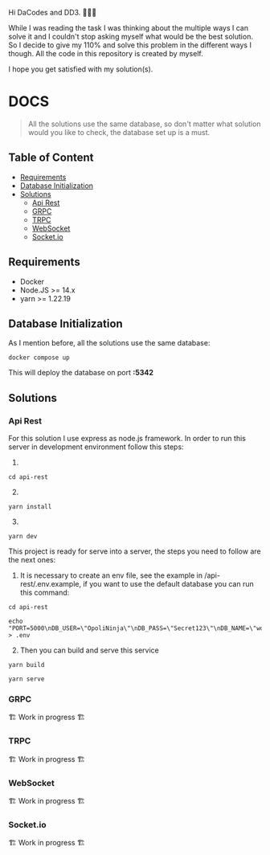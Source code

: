 Hi DaCodes and DD3. 👨🏻‍💻

While I was reading the task I was thinking about the multiple ways I can solve it and I couldn't stop asking myself what would be the best solution.
So I decide to give my 110% and solve this problem in the different ways I though. All the code in this repository is created by myself.

I hope you get satisfied with my solution(s).


# DOCS
> All the solutions use the same database, so don't matter what solution would you like to check, the database set up is a must.

## Table of Content

- [Requirements](#requirements)
- [Database Initialization](#database-initialization)
- [Solutions](#solutions)
  - [Api Rest](#api-rest)
  - [GRPC](#grpc)
  - [TRPC](#trpc)
  - [WebSocket](#websocket)
  - [Socket.io](#socketio)

## Requirements
- Docker
- Node.JS >= 14.x
- yarn >= 1.22.19

## Database Initialization
As I mention before, all the solutions use the same database:

```
docker compose up
```

This will deploy the database on port **:5342**

## Solutions
### Api Rest
For this solution I use express as node.js framework. In order to run this server in development environment follow this steps:

1.
```
cd api-rest
```
2.
```
yarn install
```
3.
```
yarn dev
```

This project is ready for serve into a server, the steps you need to follow are the next ones:
1. It is necessary to create an env file, see the example in /api-rest/.env.example, if you want to use the default database you can run this command:

```
cd api-rest
```

```
echo "PORT=5000\nDB_USER=\"OpoliNinja\"\nDB_PASS=\"Secret123\"\nDB_NAME=\"wordle\"\nDB_HOST=\"localhost\"" > .env
```
2. Then you can build and serve this service
```
yarn build
```

```
yarn serve
```

### GRPC
🏗 Work in progress 🏗

### TRPC
🏗 Work in progress 🏗

### WebSocket
🏗 Work in progress 🏗

### Socket.io
🏗 Work in progress 🏗
